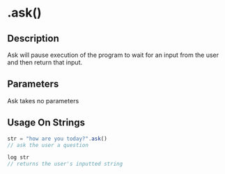 # .ask()

## Description

Ask will pause execution of the program to wait for an input from the user and then return that input.

## Parameters

Ask takes no parameters

## Usage On Strings

```javascript
str = "how are you today?".ask()
// ask the user a question

log str
// returns the user's inputted string
```
